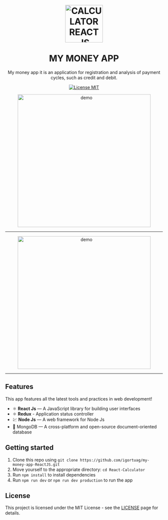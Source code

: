 
<h1 align="center">
<br>
  <img src="https://www.pngkey.com/png/full/817-8178976_save-more-make-more-money-arrow-cool-pictures.png" alt="CALCULATOR REACT JS" width="120">
<br>
<br>
MY MONEY APP
</h1>

<p align="center">My money app it is an application for registration and analysis of payment cycles, such as credit and debit. </p>

<p align="center">
  <a href="https://opensource.org/licenses/MIT">
    <img src="https://img.shields.io/badge/License-MIT-blue.svg" alt="License MIT">
  </a>
</p>

[//]: # 
<div>
  <p align="center">
  <img src="https://drive.google.com/uc?id=13i4SA7Npz3mzpf-d0zFQ7-EdZP4GjKoz" alt="demo" height="425">
   </p>
</div>

<hr />

[//]: # 
<div>
  <p align="center">
  <img src="https://drive.google.com/uc?id=1qhHjlGvyaLDAgtJ-f8tu0PIJCKwQvUOw" alt="demo" height="425">
   </p>
</div>

<hr />

## Features
[//]: # (Add the features of your project here:)
This app features all the latest tools and practices in web development!

- ⚛️ **React Js** — A JavaScript library for building user interfaces
- ⚛️ **Redux** - Application status controller
- 💹 **Node Js** — A web framework for Node Js
- 📄 MongoDB — A cross-platform and open-source document-oriented database

## Getting started

1. Clone this repo using `git clone https://github.com/igortuag/my-money-app-ReactJS.git`
2. Move yourself to the appropriate directory: `cd React-Calculator`<br />
3. Run `npm install` to install dependencies<br />
4. Run `npm run dev` or `npm run dev production` to run the app


## License

This project is licensed under the MIT License - see the [LICENSE](https://opensource.org/licenses/MIT) page for details.
